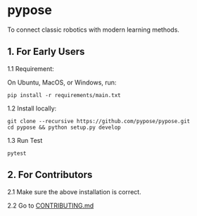 # pypose

To connect classic robotics with modern learning methods.

## 1. For Early Users

1.1 Requirement:

On Ubuntu, MacOS, or Windows, run:

    pip install -r requirements/main.txt

1.2 Install locally:

    git clone --recursive https://github.com/pypose/pypose.git
    cd pypose && python setup.py develop

1.3 Run Test

    pytest

## 2. For Contributors

2.1 Make sure the above installation is correct. 

2.2 Go to [CONTRIBUTING.md](CONTRIBUTING.md)
